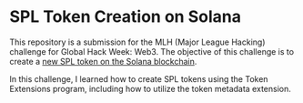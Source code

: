 # SPL Token Creation on Solana

This repository is a submission for the MLH (Major League Hacking) challenge for Global Hack Week: Web3. 
The objective of this challenge is to create a [new SPL token on the Solana blockchain](https://solana.com/developers/guides/getstarted/how-to-create-a-token). 

In this challenge, I learned how to create SPL tokens using the Token Extensions program, including how to utilize the token metadata extension.
